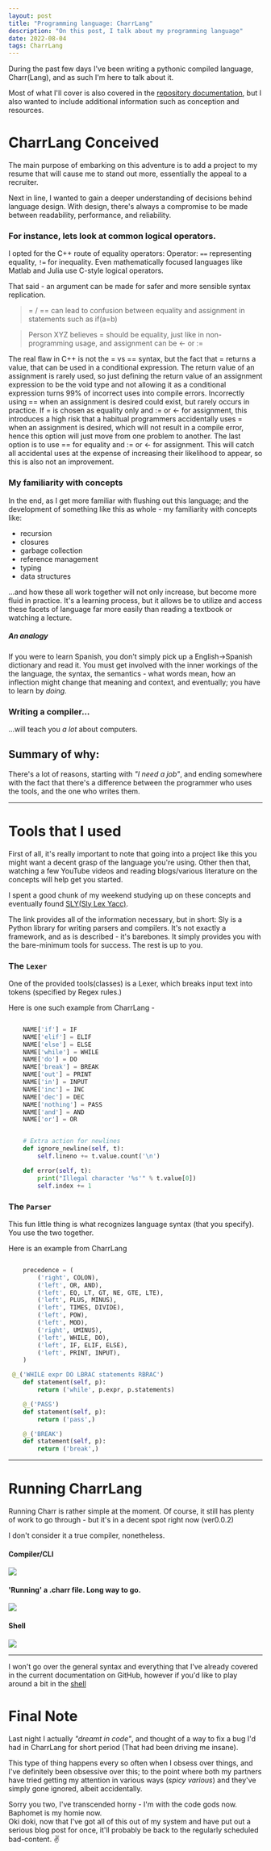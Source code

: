 ```yaml
---
layout: post
title: "Programming language: CharrLang"
description: "On this post, I talk about my programming language"
date: 2022-08-04
tags: CharrLang
---
```


During the past few days I've been writing a pythonic compiled language, Charr(Lang), and as such I'm here to talk about it.

Most of what I'll cover is also covered in the <a href="https://github.com/charlotte-2222/charr-lang/blob/master/README.md">repository documentation</a>, but I also wanted to include additional information such as conception and resources.

# CharrLang Conceived
The main purpose of embarking on this adventure is to add a project to my resume that will cause me to stand out more, essentially the appeal to a recruiter.

Next in line, I wanted to gain a deeper understanding of decisions behind language design. With design, there's always a compromise to be made between readability, performance, and reliability.

### For instance, lets look at common logical operators.

I opted for the C++ route of equality operators:
Operator: `==` representing equality, `!=` for inequality.
Even mathematically focused languages like Matlab and Julia use C-style logical operators.

That said - an argument can be made for safer and more sensible syntax replication. 

>= / == can  lead to confusion between equality and assignment in statements such as if(a=b)

>Person XYZ believes = should be equality, just like in non-programming usage, and assignment can be <- or :=

The real flaw in C++ is not the = vs == syntax, but the fact that = returns a value, that can be used in a conditional expression. The return value of an assignment is rarely used, so just defining the return value of an assignment expression to be the void type and not allowing it as a conditional expression turns 99% of incorrect uses into compile errors. Incorrectly using == when an assignment is desired could exist, but rarely occurs in practice.
If = is chosen as equality only and := or <- for assignment, this introduces a high risk that a habitual programmers accidentally uses = when an assignment is desired, which will not result in a compile error, hence this option will just move from one problem to another.
The last option is to use == for equality and := or <- for assignment. This will catch all accidental uses at the expense of increasing their likelihood to appear, so this is also not an improvement.

### My familiarity with concepts
In the end, as I get more familiar with flushing out this language; and the development of something like this as whole - my familiarity with concepts like:
- recursion
- closures
- garbage collection
- reference management
- typing
- data structures

...and how these all work together will not only increase, but become more fluid in practice. It's a learning process, but it allows be to utilize and access these facets of language far more easily than reading a textbook or watching a lecture.

##### An analogy
If you were to learn Spanish, you don't simply pick up a English->Spanish dictionary and read it. You must get involved with the inner workings of the the language, the syntax, the semantics - what words mean, how an inflection might change that meaning and context, and eventually; you have to learn by *doing.*


### Writing a compiler...
...will teach you *a lot* about computers. 


## Summary of why:
There's a lot of reasons, starting with *"I need a job"*, and ending somewhere with the fact that there's a difference between the programmer who uses the tools, and the one who writes them.

---


# Tools that I used

First of all, it's really important to note that going into a project like this you might want a decent grasp of the language you're using. Other then that, watching a few YouTube videos and reading blogs/various literature on the concepts will help get you started.

I spent a good chunk of my weekend studying up on these concepts and eventually found <a href="https://sly.readthedocs.io/en/latest/sly.html#writing-a-parser"> SLY(Sly Lex Yacc)</a>.

The link provides all of the information necessary, but in short:
Sly is a Python library for writing parsers and compilers. It's not exactly a framework, and as is described - it's barebones. It simply provides you with the bare-minimum tools for success. The rest is up to you.

### The `Lexer`
One of the provided tools(classes) is a Lexer, which breaks input text into tokens (specified by Regex rules.)

Here is one such example from CharrLang -
```py

    NAME['if'] = IF
    NAME['elif'] = ELIF
    NAME['else'] = ELSE
    NAME['while'] = WHILE
    NAME['do'] = DO
    NAME['break'] = BREAK
    NAME['out'] = PRINT
    NAME['in'] = INPUT
    NAME['inc'] = INC
    NAME['dec'] = DEC
    NAME['nothing'] = PASS
    NAME['and'] = AND
    NAME['or'] = OR

```

```py

    # Extra action for newlines
    def ignore_newline(self, t):
        self.lineno += t.value.count('\n')

    def error(self, t):
        print("Illegal character '%s'" % t.value[0])
        self.index += 1
```



### The `Parser`
This fun little thing is what recognizes language syntax (that you specify). You use the two together.


Here is an example from CharrLang


```py

    precedence = (
        ('right', COLON),
        ('left', OR, AND),
        ('left', EQ, LT, GT, NE, GTE, LTE),
        ('left', PLUS, MINUS),
        ('left', TIMES, DIVIDE),
        ('left', POW),
        ('left', MOD),
        ('right', UMINUS),
        ('left', WHILE, DO),
        ('left', IF, ELIF, ELSE),
        ('left', PRINT, INPUT),
    )

```

```py
 @_('WHILE expr DO LBRAC statements RBRAC')
    def statement(self, p):
        return ('while', p.expr, p.statements)

    @_('PASS')
    def statement(self, p):
        return ('pass',)

    @_('BREAK')
    def statement(self, p):
        return ('break',)
```


<hr>


# Running CharrLang

Running Charr is rather simple at the moment. Of course, it still has plenty of work to go through - but it's in a decent spot right now (ver0.0.2)

I don't consider it a true compiler, nonetheless.

#### Compiler/CLI
![](/img/22-8-4-charr/Pasted%20image%2020220804141748.png)
#### 'Running' a .charr file. Long way to go.
![](/img/22-8-4-charr/Pasted%20image%2020220804141830.png)
#### Shell 
![](/img/22-8-4-charr/Pasted%20image%2020220804142302.png)

<hr>

I won't go over the general syntax and everything that I've already covered in the current documentation on GitHub, however if you'd like to play around a bit in the <a href="https://replit.com/@charlotte-2222/charr-lang?v=1">shell</a>


# Final Note

Last night I actually *"dreamt in code"*, and thought of a way to fix a bug I'd had in CharrLang for short period (That had been driving me insane).

This type of thing happens every so often when I obsess over things, and I've definitely been obsessive over this; to the point where both my partners have tried getting my attention in various ways (*spicy various*) and they've simply gone ignored, albeit accidentally.

Sorry you two, I've transcended horny - I'm with the code gods now. Baphomet is my homie now.
<br>
Oki doki, now that I've got all of this out of my system and have put out a serious blog post for once, it'll probably be back to the regularly scheduled bad-content. ✌️